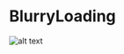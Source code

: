 # BlurryLoading

![alt text](https://encrypted-tbn0.gstatic.com/images?q=tbn:ANd9GcSCMb_mnNiihNjplR5T10Y5hYH_JruI32e99A&s)
